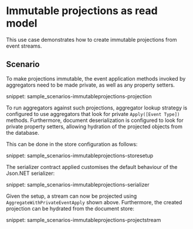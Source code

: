 # Immutable projections as read model

This use case demonstrates how to create immutable projections from event streams.

## Scenario

To make projections immutable, the event application methods invoked by aggregators need to be made private, as well as any property setters.

snippet: sample_scenarios-immutableprojections-projection

To run aggregators against such projections, aggregator lookup strategy is configured to use aggregators that look for private `Apply([Event Type])` methods. Furthermore, document deserialization is configured to look for private property setters, allowing hydration of the projected objects from the database.

This can be done in the store configuration as follows:

snippet: sample_scenarios-immutableprojections-storesetup

The serializer contract applied customises the default behaviour of the Json.NET serializer:

snippet: sample_scenarios-immutableprojections-serializer

Given the setup, a stream can now be projected using `AggregateWithPrivateEventApply` shown above. Furthermore, the created projection can be hydrated from the document store:

snippet: sample_scenarios-immutableprojections-projectstream
